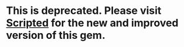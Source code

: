 # This is deprecated. Please visit [Scripted](https://github.com/iain/scripted) for the new and improved version of this gem.
